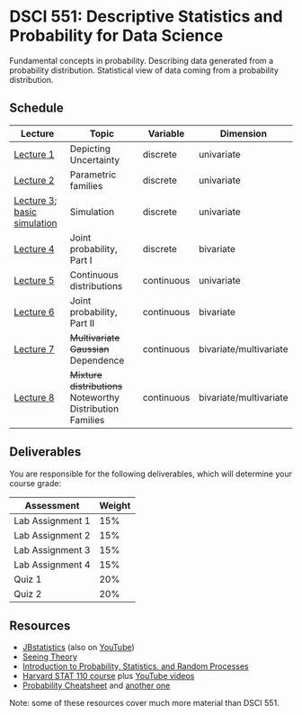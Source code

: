 # DSCI 551: Descriptive Statistics and Probability for Data Science

Fundamental concepts in probability. Describing data generated from a probability distribution. Statistical view of data coming from a probability distribution.



## Schedule

| Lecture | Topic | Variable | Dimension |
|---------|-------|----------|-----------|
| [Lecture 1](https://pages.github.ubc.ca/MDS-2019-20/DSCI_551_stat-prob-dsci_students/lectures/depicting-uncertainty.html) | Depicting Uncertainty | discrete | univariate |
| [Lecture 2](https://pages.github.ubc.ca/MDS-2019-20/DSCI_551_stat-prob-dsci_students/lectures/parametric-families.html) | Parametric families | discrete | univariate |
| [Lecture 3](https://pages.github.ubc.ca/MDS-2019-20/DSCI_551_stat-prob-dsci_students/lectures/simulation.html); [basic simulation](https://github.ubc.ca/MDS-2019-20/DSCI_551_stat-prob-dsci_students/blob/master/supplementary/lec3-basic.R) | Simulation | discrete | univariate |
| [Lecture 4](https://pages.github.ubc.ca/MDS-2019-20/DSCI_551_stat-prob-dsci_students/lectures/joint-probability-part-i.html) | Joint probability, Part I | discrete | bivariate |
| [Lecture 5](https://pages.github.ubc.ca/MDS-2019-20/DSCI_551_stat-prob-dsci_students/lectures/continuous-distributions.html) | Continuous distributions | continuous | univariate |
| [Lecture 6](https://pages.github.ubc.ca/MDS-2019-20/DSCI_551_stat-prob-dsci_students/lectures/joint-probability-part-ii.html) | Joint probability, Part II | continuous | bivariate |
| [Lecture 7](https://pages.github.ubc.ca/MDS-2019-20/DSCI_551_stat-prob-dsci_students/lectures/multivariate-gaussian.html) | ~~Multivariate Gaussian~~ Dependence | continuous | bivariate/multivariate |
| [Lecture 8](https://pages.github.ubc.ca/MDS-2019-20/DSCI_551_stat-prob-dsci_students/lectures/mixture-distributions-1.html) | ~~Mixture distributions~~ Noteworthy Distribution Families | continuous | bivariate/multivariate |

## Deliverables

You are responsible for the following deliverables, which will determine your course grade:

| Assessment       | Weight  | 
|------------------|---------|
| Lab Assignment 1 | 15%     |
| Lab Assignment 2 | 15%     |
| Lab Assignment 3 | 15%     |
| Lab Assignment 4 | 15%     |
| Quiz 1           | 20%     |
| Quiz 2           | 20%     |

## Resources

- [JBstatistics](http://www.jbstatistics.com/) (also on [YouTube](https://www.youtube.com/channel/UCiHi6xXLzi9FMr9B0zgoHqA))
- [Seeing Theory](http://students.brown.edu/seeing-theory/#secondPage)
- [Introduction to Probability, Statistics, and Random Processes](https://www.probabilitycourse.com/)
- [Harvard STAT 110 course](https://projects.iq.harvard.edu/stat110) plus [YouTube videos](https://www.youtube.com/playlist?list=PL2SOU6wwxB0uwwH80KTQ6ht66KWxbzTIo)
- [Probability Cheatsheet](https://github.com/wzchen/probability_cheatsheet) and [another one](http://web.cs.elte.hu/~mesti/valszam/kepletek)

Note: some of these resources cover much more material than DSCI 551.
